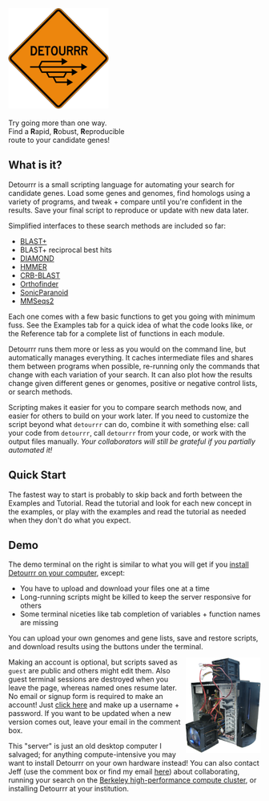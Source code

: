<div id="intropitch">
<img src="/static/detourrr.png" style="width:200px;"></img>
<br/>
<br/>
Try going more than one way.<br/>
Find a <b>R</b>apid, <b>R</b>obust, <b>R</b>eproducible<br/>
route to your candidate genes!
</div>

## What is it?

Detourrr is a small scripting language for automating your search for candidate genes.
Load some genes and genomes,
find homologs using a variety of programs,
and tweak + compare until you're confident in the results.
Save your final script to reproduce or update with new data later.

Simplified interfaces to these search methods are included so far:

- [BLAST+][5]
- BLAST+ reciprocal best hits
- [DIAMOND][6]
- [HMMER][7]
- [CRB-BLAST][8]
- [Orthofinder][9]
- [SonicParanoid][10]
- [MMSeqs2][11]

Each one comes with a few basic functions to get you going with minimum fuss.
See the Examples tab for a quick idea of what the code looks like,
or the Reference tab for a complete list of functions in each module.

Detourrr runs them more or less as you would on the command line, but automatically manages everything.
It caches intermediate files and shares them between programs when possible,
re-running only the commands that change with each variation of your search.
It can also plot how the results change given different genes or genomes, positive or negative control lists, or search methods.

Scripting makes it easier for you to compare search methods now,
and easier for others to build on your work later.
If you need to customize the script beyond what `detourrr` can do, combine it with something else:
call your code from `detourrr`, call `detourrr` from your code, or work with the output files manually.
_Your collaborators will still be grateful if you partially automated it!_

## Quick Start

The fastest way to start is probably to skip back and forth between the Examples and Tutorial.
Read the tutorial and look for each new concept in the examples,
or play with the examples and read the tutorial as needed when they don't do what you expect.

## Demo

The demo terminal on the right is similar to what you will get if you [install Detourrr on your computer][1], except:

* You have to upload and download your files one at a time
* Long-running scripts might be killed to keep the server responsive for others
* Some terminal niceties like tab completion of variables + function names are missing

You can upload your own genomes and gene lists, save and restore scripts,
and download results using the buttons under the terminal.

<img src="/static/server.png" style="float:right; width:150px;"></img>

Making an account is optional, but scripts saved as `guest` are public and others might edit them.
Also guest terminal sessions are destroyed when you leave the page, whereas named ones resume later.
No email or signup form is required to make an account! Just [click here][3] and make up a username + password.
If you want to be updated when a new version comes out, leave your email in the comment box.

This "server" is just an old desktop computer I salvaged; for anything
compute-intensive you may want to install Detourrr on your own hardware
instead! You can also contact Jeff (use the comment box or find my email
[here][4]) about collaborating, running your search on the [Berkeley
high-performance compute cluster][2], or installing Detourrr at your institution.

[1]: https://github.com/jefdaj/shortcut
[2]: https://research-it.berkeley.edu/services/high-performance-computing
[3]: /user
[4]: http://niyogilab.berkeley.edu/lab-directory
[5]: https://blast.ncbi.nlm.nih.gov/Blast.cgi?CMD=Web&PAGE_TYPE=BlastDocs&DOC_TYPE=Download
[6]: https://github.com/bbuchfink/diamond
[7]: http://hmmer.org/
[8]: https://github.com/cboursnell/crb-blast
[9]: https://github.com/davidemms/OrthoFinder
[10]: http://iwasakilab.bs.s.u-tokyo.ac.jp/sonicparanoid/
[11]: https://github.com/soedinglab/MMseqs2
